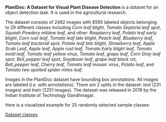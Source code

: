 **PlantDoc: A Dataset for Visual Plant Disease Detection** is a dataset for an object detection task. It is used in the agricultural research. 

The dataset consists of 2482 images with 8595 labeled objects belonging to 29 different classes including *Corn leaf blight*, *Tomato Septoria leaf spot*, *Squash Powdery mildew leaf*, and other: *Raspberry leaf*, *Potato leaf early blight*, *Corn rust leaf*, *Tomato leaf late blight*, *Peach leaf*, *Blueberry leaf*, *Tomato leaf bacterial spot*, *Potato leaf late blight*, *Strawberry leaf*, *Apple Scab Leaf*, *Apple leaf*, *Apple rust leaf*, *Tomato Early blight leaf*, *Tomato mold leaf*, *Tomato leaf yellow virus*, *Tomato leaf*, *grape leaf*, *Corn Gray leaf spot*, *Bell_pepper leaf spot*, *Soyabean leaf*, *grape leaf black rot*, *Bell_pepper leaf*, *Cherry leaf*, *Tomato leaf mosaic virus*, *Potato leaf*, and *Tomato two spotted spider mites leaf*.

Images in the PlantDoc dataset have bounding box annotations. All images are labeled (i.e. with annotations). There are 2 splits in the dataset: *test* (231 images) and *train* (2251 images). The dataset was released in 2019 by the Indian Institute of Technology Gandhinagar.

Here is a visualized example for 25 randomly selected sample classes:

[Dataset classes](https://github.com/dataset-ninja/PlantDoc/raw/main/visualizations/classes_preview.webm)
